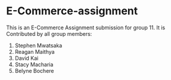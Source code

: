 # E-Commerce-assignment

This is an E-Commerce Assignment submission for group 11.
It is Contributed by all group members:
1. Stephen Mwatsaka
2. Reagan Maithya
3. David Kai
4. Stacy Macharia
5. Belyne Bochere
